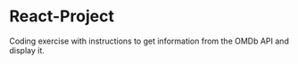 # React-Project
Coding exercise with instructions to get information from the OMDb API and display it.
